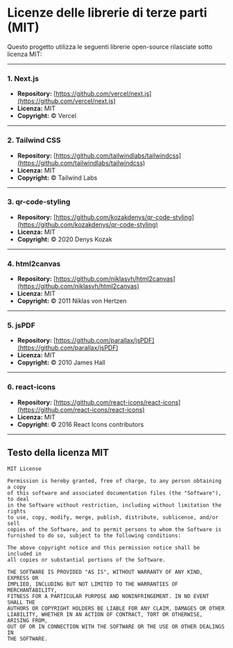 # Licenze delle librerie di terze parti (MIT)

Questo progetto utilizza le seguenti librerie open-source rilasciate sotto licenza MIT:

---

### **1. Next.js**
- **Repository:** [https://github.com/vercel/next.js](https://github.com/vercel/next.js)
- **Licenza:** MIT  
- **Copyright:** © Vercel

---

### **2. Tailwind CSS**
- **Repository:** [https://github.com/tailwindlabs/tailwindcss](https://github.com/tailwindlabs/tailwindcss)
- **Licenza:** MIT  
- **Copyright:** © Tailwind Labs

---

### **3. qr-code-styling**
- **Repository:** [https://github.com/kozakdenys/qr-code-styling](https://github.com/kozakdenys/qr-code-styling)
- **Licenza:** MIT  
- **Copyright:** © 2020 Denys Kozak

---

### **4. html2canvas**
- **Repository:** [https://github.com/niklasvh/html2canvas](https://github.com/niklasvh/html2canvas)
- **Licenza:** MIT  
- **Copyright:** © 2011 Niklas von Hertzen

---

### **5. jsPDF**
- **Repository:** [https://github.com/parallax/jsPDF](https://github.com/parallax/jsPDF)
- **Licenza:** MIT  
- **Copyright:** © 2010 James Hall

---

### **6. react-icons**
- **Repository:** [https://github.com/react-icons/react-icons](https://github.com/react-icons/react-icons)
- **Licenza:** MIT  
- **Copyright:** © 2016 React Icons contributors

---

## Testo della licenza MIT

```text
MIT License

Permission is hereby granted, free of charge, to any person obtaining a copy  
of this software and associated documentation files (the "Software"), to deal  
in the Software without restriction, including without limitation the rights  
to use, copy, modify, merge, publish, distribute, sublicense, and/or sell  
copies of the Software, and to permit persons to whom the Software is  
furnished to do so, subject to the following conditions:

The above copyright notice and this permission notice shall be included in  
all copies or substantial portions of the Software.

THE SOFTWARE IS PROVIDED "AS IS", WITHOUT WARRANTY OF ANY KIND, EXPRESS OR  
IMPLIED, INCLUDING BUT NOT LIMITED TO THE WARRANTIES OF MERCHANTABILITY,  
FITNESS FOR A PARTICULAR PURPOSE AND NONINFRINGEMENT. IN NO EVENT SHALL THE  
AUTHORS OR COPYRIGHT HOLDERS BE LIABLE FOR ANY CLAIM, DAMAGES OR OTHER  
LIABILITY, WHETHER IN AN ACTION OF CONTRACT, TORT OR OTHERWISE, ARISING FROM,  
OUT OF OR IN CONNECTION WITH THE SOFTWARE OR THE USE OR OTHER DEALINGS IN  
THE SOFTWARE.

